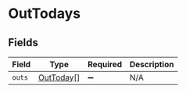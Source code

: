 # OutTodays


## Fields

| Field                                         | Type                                          | Required                                      | Description                                   |
| --------------------------------------------- | --------------------------------------------- | --------------------------------------------- | --------------------------------------------- |
| `outs`                                        | [OutToday](../../models/shared/outtoday.md)[] | :heavy_minus_sign:                            | N/A                                           |